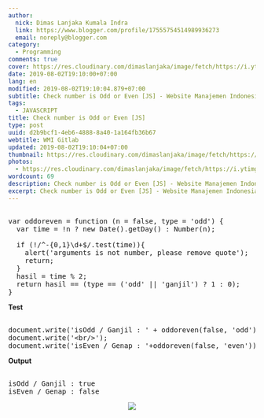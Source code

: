 ```yaml
---
author:
  nick: Dimas Lanjaka Kumala Indra
  link: https://www.blogger.com/profile/17555754514989936273
  email: noreply@blogger.com
category:
  - Programming
comments: true
cover: https://res.cloudinary.com/dimaslanjaka/image/fetch/https://i.ytimg.com/vi/jFazrvLodrA/maxresdefault.jpg
date: 2019-08-02T19:10:00+07:00
lang: en
modified: 2019-08-02T19:10:04.879+07:00
subtitle: Check number is Odd or Even [JS] - Website Manajemen Indonesia
tags:
  - JAVASCRIPT
title: Check number is Odd or Even [JS]
type: post
uuid: d2b9bcf1-4eb6-4888-8a40-1a164fb36b67
webtitle: WMI Gitlab
updated: 2019-08-02T19:10:04+07:00
thumbnail: https://res.cloudinary.com/dimaslanjaka/image/fetch/https://i.ytimg.com/vi/jFazrvLodrA/maxresdefault.jpg
photos:
  - https://res.cloudinary.com/dimaslanjaka/image/fetch/https://i.ytimg.com/vi/jFazrvLodrA/maxresdefault.jpg
wordcount: 69
description: Check number is Odd or Even [JS] - Website Manajemen Indonesia
excerpt: Check number is Odd or Even [JS] - Website Manajemen Indonesia
---
```


<pre><br>var oddoreven = function (n = false, type = 'odd') {<br>  var time = !n ? new Date().getDay() : Number(n);<br>  <br>  if (!/^-{0,1}\d+$/.test(time)){<br>    alert('arguments is not number, please remove quote');<br>    return;<br>  }<br>  hasil = time % 2;<br>  return hasil == (type == ('odd' || 'ganjil') ? 1 : 0);<br>}<br></pre><b>Test</b><pre><br>document.write('isOdd / Ganjil : ' + oddoreven(false, 'odd'));<br>document.write('&lt;br/&gt;');<br>document.write('isEven / Genap : '+oddoreven(false, 'even'));<br></pre><b>Output</b><pre><br>isOdd / Ganjil : true<br>isEven / Genap : false<br></pre> <div class="separator" style="clear: both; text-align: center;"><a href="https://res.cloudinary.com/dimaslanjaka/image/fetch/https://i.ytimg.com/vi/jFazrvLodrA/maxresdefault.jpg" imageanchor="1" style="margin-left: 1em; margin-right: 1em;" rel="noopener noreferer nofollow"><img border="0" src="https://res.cloudinary.com/dimaslanjaka/image/fetch/https://i.ytimg.com/vi/jFazrvLodrA/maxresdefault.jpg" data-original-width="800" data-original-height="450"></a></div>